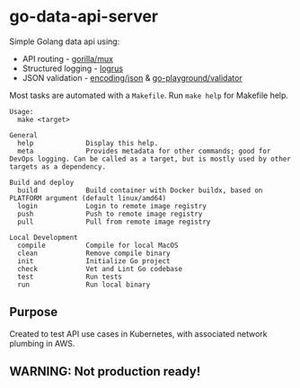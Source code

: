 # go-data-api-server
Simple Golang data api using:
- API routing - [gorilla/mux](https://github.com/gorilla/mux)
- Structured logging - [logrus](https://github.com/sirupsen/logrus)
- JSON validation - [encoding/json](https://pkg.go.dev/encoding/json) & [go-playground/validator](https://github.com/go-playground/validator)

Most tasks are automated with a `Makefile`. Run `make help` for Makefile help.
```
Usage:
  make <target>

General
  help             Display this help.
  meta             Provides metadata for other commands; good for DevOps logging. Can be called as a target, but is mostly used by other targets as a dependency.

Build and deploy
  build            Build container with Docker buildx, based on PLATFORM argument (default linux/amd64)
  login            Login to remote image registry
  push             Push to remote image registry
  pull             Pull from remote image registry

Local Development
  compile          Compile for local MacOS
  clean            Remove compile binary
  init             Initialize Go project
  check            Vet and Lint Go codebase
  test             Run tests
  run              Run local binary
```

## Purpose
Created to test API use cases in Kubernetes, with associated network plumbing in AWS.

## WARNING: Not production ready!
